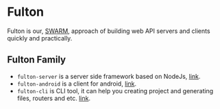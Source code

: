 # Fulton

Fulton is our, [SWARM](http://swarmnyc.com), approach of building web API servers and clients quickly and practically.

## Fulton Family
- `fulton-server` is a server side framework based on NodeJs, [link](https://www.npmjs.com/package/fulton-server).
- `fulton-android` is a client for android, [link](https://github.com/swarmnyc/fulton-android).
- `fulton-cli` is CLI tool, it can help you creating project and generating files, routers and etc. [link](https://www.npmjs.com/package/fulton-cli).
